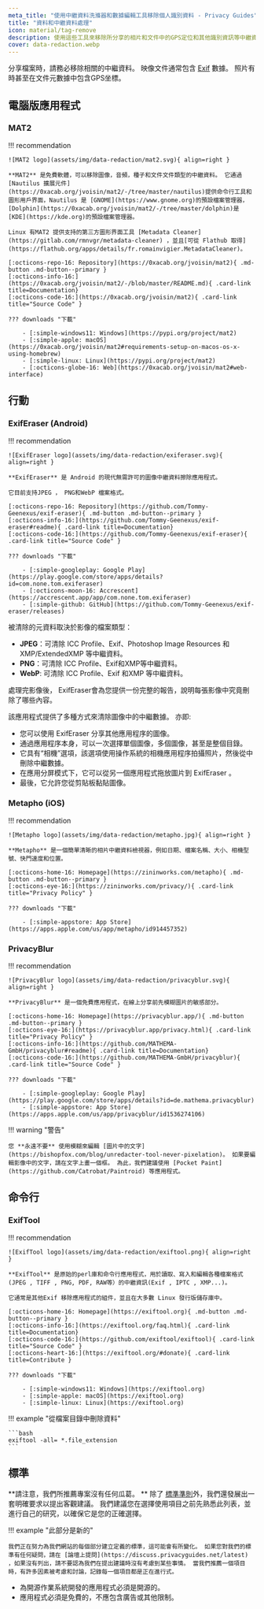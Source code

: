 ```yaml
---
meta_title: "使用中繼資料洗滌器和數據編輯工具移除個人識別資料 - Privacy Guides"
title: "資料和中繼資料處理"
icon: material/tag-remove
description: 使用這些工具來移除所分享的相片和文件中的GPS定位和其他識別資訊等中繼資料。
cover: data-redaction.webp
---
```


分享檔案時，請務必移除相關的中繼資料。 映像文件通常包含 [Exif](https://en.wikipedia.org/wiki/Exif) 數據。 照片有時甚至在文件元數據中包含GPS坐標。

## 電腦版應用程式

### MAT2

!!! recommendation

    ![MAT2 logo](assets/img/data-redaction/mat2.svg){ align=right }
    
    **MAT2** 是免費軟體，可以移除圖像，音頻，種子和文件文件類型的中繼資料。 它通過 [Nautilus 擴展元件](https://0xacab.org/jvoisin/mat2/-/tree/master/nautilus)提供命令行工具和圖形用戶界面，Nautilus 是 [GNOME](https://www.gnome.org)的預設檔案管理器， [Dolphin](https://0xacab.org/jvoisin/mat2/-/tree/master/dolphin)是 [KDE](https://kde.org)的預設檔案管理器。
    
    Linux 有MAT2 提供支持的第三方圖形界面工具 [Metadata Cleaner](https://gitlab.com/rmnvgr/metadata-cleaner) ，並且[可從 Flathub 取得](https://flathub.org/apps/details/fr.romainvigier.MetadataCleaner)。
    
    [:octicons-repo-16: Repository](https://0xacab.org/jvoisin/mat2){ .md-button .md-button--primary }
    [:octicons-info-16:](https://0xacab.org/jvoisin/mat2/-/blob/master/README.md){ .card-link title=Documentation}
    [:octicons-code-16:](https://0xacab.org/jvoisin/mat2){ .card-link title="Source Code" }
    
    ??? downloads "下載"
    
        - [:simple-windows11: Windows](https://pypi.org/project/mat2)
        - [:simple-apple: macOS](https://0xacab.org/jvoisin/mat2#requirements-setup-on-macos-os-x-using-homebrew)
        - [:simple-linux: Linux](https://pypi.org/project/mat2)
        - [:octicons-globe-16: Web](https://0xacab.org/jvoisin/mat2#web-interface)

## 行動

### ExifEraser (Android)

!!! recommendation

    ![ExifEraser logo](assets/img/data-redaction/exiferaser.svg){ align=right }
    
    **ExifEraser** 是 Android 的現代無需許可的圖像中繼資料擦除應用程式。
    
    它目前支持JPEG ， PNG和WebP 檔案格式。
    
    [:octicons-repo-16: Repository](https://github.com/Tommy-Geenexus/exif-eraser){ .md-button .md-button--primary }
    [:octicons-info-16:](https://github.com/Tommy-Geenexus/exif-eraser#readme){ .card-link title=Documentation}
    [:octicons-code-16:](https://github.com/Tommy-Geenexus/exif-eraser){ .card-link title="Source Code" }
    
    ??? downloads "下載"
    
        - [:simple-googleplay: Google Play](https://play.google.com/store/apps/details?id=com.none.tom.exiferaser)
        - [:octicons-moon-16: Accrescent](https://accrescent.app/app/com.none.tom.exiferaser)
        - [:simple-github: GitHub](https://github.com/Tommy-Geenexus/exif-eraser/releases)

被清除的元資料取決於影像的檔案類型：

- **JPEG**：可清除 ICC Profile、Exif、Photoshop Image Resources 和 XMP/ExtendedXMP 等中繼資料。
- **PNG**：可清除 ICC Profile、Exif和XMP等中繼資料。
- **WebP**: 可清除 ICC Profile、Exif 和XMP 等中繼資料。

處理完影像後， ExifEraser會為您提供一份完整的報告，說明每張影像中究竟刪除了哪些內容。

該應用程式提供了多種方式來清除圖像中的中繼數據。 亦即:

- 您可以使用 ExifEraser 分享其他應用程序的圖像。
- 通過應用程序本身，可以一次選擇單個圖像，多個圖像，甚至是整個目錄。
- 它具有“相機”選項，該選項使用操作系統的相機應用程序拍攝照片，然後從中刪除中繼數據。
- 在應用分屏模式下，它可以從另一個應用程式拖放圖片到 ExifEraser 。
- 最後，它允許您從剪貼板黏貼圖像。

### Metapho (iOS)

!!! recommendation

    ![Metapho logo](assets/img/data-redaction/metapho.jpg){ align=right }
    
    **Metapho** 是一個簡單清晰的相片中繼資料檢視器，例如日期、檔案名稱、大小、相機型號、快門速度和位置。
    
    [:octicons-home-16: Homepage](https://zininworks.com/metapho){ .md-button .md-button--primary }
    [:octicons-eye-16:](https://zininworks.com/privacy/){ .card-link title="Privacy Policy" }
    
    ??? downloads "下載"
    
        - [:simple-appstore: App Store](https://apps.apple.com/us/app/metapho/id914457352)

### PrivacyBlur

!!! recommendation

    ![PrivacyBlur logo](assets/img/data-redaction/privacyblur.svg){ align=right }
    
    **PrivacyBlur** 是一個免費應用程式，在線上分享前先模糊圖片的敏感部分。
    
    [:octicons-home-16: Homepage](https://privacyblur.app/){ .md-button .md-button--primary }
    [:octicons-eye-16:](https://privacyblur.app/privacy.html){ .card-link title="Privacy Policy" }
    [:octicons-info-16:](https://github.com/MATHEMA-GmbH/privacyblur#readme){ .card-link title=Documentation}
    [:octicons-code-16:](https://github.com/MATHEMA-GmbH/privacyblur){ .card-link title="Source Code" }
    
    ??? downloads "下載"
    
        - [:simple-googleplay: Google Play](https://play.google.com/store/apps/details?id=de.mathema.privacyblur)
        - [:simple-appstore: App Store](https://apps.apple.com/us/app/privacyblur/id1536274106)

!!! warning "警告"

    您 **永遠不要** 使用模糊來編輯 [圖片中的文字](https://bishopfox.com/blog/unredacter-tool-never-pixelation)。 如果要編輯影像中的文字，請在文字上畫一個框。 為此，我們建議使用 [Pocket Paint](https://github.com/Catrobat/Paintroid) 等應用程式。

## 命令行

### ExifTool

!!! recommendation

    ![ExifTool logo](assets/img/data-redaction/exiftool.png){ align=right }
    
    **ExifTool** 是原始的perl庫和命令行應用程式，用於讀取、寫入和編輯各種檔案格式 (JPEG , TIFF , PNG, PDF, RAW等）的中繼資訊(Exif , IPTC , XMP...)。
    
    它通常是其他Exif 移除應用程式的組件，並且在大多數 Linux 發行版儲存庫中。
    
    [:octicons-home-16: Homepage](https://exiftool.org){ .md-button .md-button--primary }
    [:octicons-info-16:](https://exiftool.org/faq.html){ .card-link title=Documentation}
    [:octicons-code-16:](https://github.com/exiftool/exiftool){ .card-link title="Source Code" }
    [:octicons-heart-16:](https://exiftool.org/#donate){ .card-link title=Contribute }
    
    ??? downloads "下載"
    
        - [:simple-windows11: Windows](https://exiftool.org)
        - [:simple-apple: macOS](https://exiftool.org)
        - [:simple-linux: Linux](https://exiftool.org)

!!! example "從檔案目錄中刪除資料"

    ```bash
    exiftool -all= *.file_extension
    ```

## 標準

**請注意，我們所推薦專案沒有任何瓜葛。 ** 除了 [標準準則](about/criteria.md)外，我們還發展出一套明確要求以提出客觀建議。 我們建議您在選擇使用項目之前先熟悉此列表，並進行自己的研究，以確保它是您的正確選擇。

!!! example "此部分是新的"

    我們正在努力為我們網站的每個部分建立定義的標準，這可能會有所變化。 如果您對我們的標準有任何疑問，請在 [論壇上提問](https://discuss.privacyguides.net/latest) ，如果沒有列出，請不要認為我們在提出建議時沒有考慮到某些事情。 當我們推薦一個項目時，有許多因素被考慮和討論，記錄每一個項目都是正在進行式。

- 為開源作業系統開發的應用程式必須是開源的。
- 應用程式必須是免費的，不應包含廣告或其他限制。

